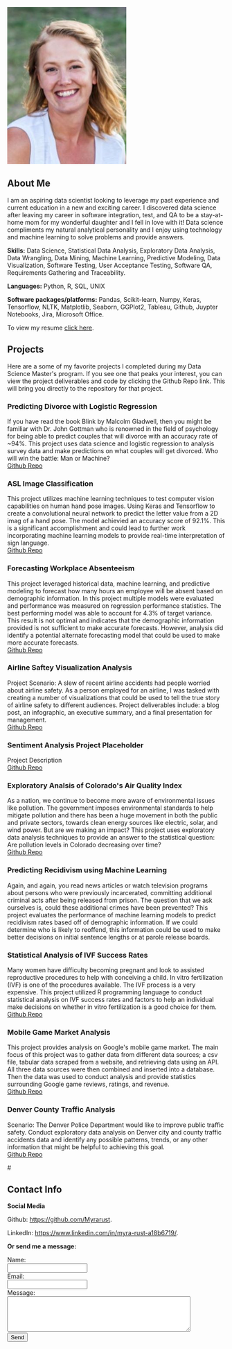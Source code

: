 ![Hi! I'm Myra](https://github.com/Myrarust/Myra-Rust/blob/main/docs/assets/images/pages_headshot2.jpg)

## About Me

I am an aspiring data scientist looking to leverage my past experience and current education in a new and exciting career. I discovered data science after leaving my career in software integration, test, and QA to be a stay-at-home mom for my wonderful daughter and I fell in love with it! Data science compliments my natural analytical personality and I enjoy using technology and machine learning to solve problems and provide answers. 

**Skills:** Data Science, Statistical Data Analysis, Exploratory Data Analysis, Data Wrangling, Data Mining, Machine Learning, Predictive Modeling, Data Visualization, Software Testing, User Acceptance Testing, Software QA, Requirements Gathering and Traceability.<br>

**Languages:** Python, R, SQL, UNIX<br>

**Software packages/platforms:** Pandas, Scikit-learn, Numpy, Keras, Tensorflow, NLTK, Matplotlib, Seaborn, GGPlot2, Tableau, Github, Juypter Notebooks, Jira, Microsoft Office.<br>

<html>
  <body>
    <p>
      To view my resume <a href="https://github.com/Myrarust/Myra-Rust/blob/main/docs/assets/Resume.pdf">click here</a>.
    </p>
  </body>
</html>

## Projects

Here are a some of my favorite projects I completed during my Data Science Master's program. If you see one that peaks your interest, you can view the project deliverables and code by clicking the Github Repo link. This will bring you directly to the repository for that project.  

<html>
   <body>
      <h3>Predicting Divorce with Logistic Regression</h3>
      <p>
         If you have read the book Blink by Malcolm Gladwell, then you might be familiar with Dr. John Gottman who is renowned in the field of psychology for being able to predict couples that will divorce with an accuracy rate of ~94%. This project uses data science and logistic regression to analysis survey data and make predictions on what couples will get divorced. Who will win the battle: Man or Machine? 
         <br><a href="placeholder">Github Repo</a></p>
   </body>      
   <body>
      <h3>ASL Image Classification</h3>
      <p>
         This project utilizes machine learning techniques to test computer vision capabilities on human hand pose images. Using Keras and Tensorflow to create a convolutional neural network to predict the letter value from a 2D imag of a hand pose. The model achievied an accuracy score of 92.1%. This is a significant accomplishment and could lead to further work incorporating machine learning models to provide real-time interpretation of sign language. 
         <br><a href="placeholder">Github Repo</a></p>
   </body>   
   <body>
      <h3>Forecasting Workplace Absenteeism</h3>
      <p>
         This project leveraged historical data, machine learning, and predictive modeling to forecast how many hours an employee will be absent based on demographic information. In this project multiple models were evaluated and performance was measured on regression performance statistics. The best performing model was able to account for 4.3% of target variance. This result is not optimal and indicates that the demographic information provided is not sufficient to make accurate forecasts. However, analysis did identify a potential alternate forecasting model that could be used to make more accurate forecasts. 
         <br><a href="placeholder">Github Repo</a></p>
   </body>   
   <body>
      <h3>Airline Saftey Visualization Analysis</h3>
      <p>
         Project Scenario: A slew of recent airline accidents had people worried about airline safety. As a person employed for an airline, I was tasked with creating a number of visualizations that could be used to tell the true story of airline safety to different audiences. Project deliverables include: a blog post, an infographic, an executive summary, and a final presentation for management. 
         <br><a href="placeholder">Github Repo</a></p>
   </body>
   <body>
      <h3>Sentiment Analysis Project Placeholder</h3>
      <p>
         Project Description 
         <br><a href="placeholder">Github Repo</a></p>
   </body>  
   <body>
      <h3>Exploratory Analsis of Colorado's Air Quality Index</h3>
      <p>
         As a nation, we continue to become more aware of environmental issues like pollution. The government imposes environmental standards to help mitigate pollution and there has been a huge movement in both the public and private sectors, towards clean energy sources like electric, solar, and wind power. But are we making an impact? This project uses exploratory data analysis techniques to provide an answer to the statistical question: Are pollution levels in Colorado decreasing over time?
         <br><a href="placeholder">Github Repo</a></p>
   </body>   
   <body>
      <h3>Predicting Recidivism using Machine Learning</h3>
      <p>
         Again, and again, you read news articles or watch television programs about persons who were previously incarcerated, committing additional criminal acts after being released from prison. The question that we ask ourselves is, could these additional crimes have been prevented? This project evaluates the performance of machine learning models to predict recidivism rates based off of demographic information. If we could determine who is likely to reoffend, this information could be used to make better decisions  on initial sentence lengths or at parole release boards.  
   </body>   
   <body>
      <h3>Statistical Analysis of IVF Success Rates</h3>
      <p>
         Many women have difficulty becoming pregnant and look to assisted reproductive procedures to help with conceiving a child. In vitro fertilization (IVF) is one of the procedures available. The IVF process is a very expensive. This project utilized R programming language to conduct statistical analysis on IVF success rates and factors to help an individual make decisions on whether in vitro fertilization is a good choice for them.
         <br><a href="https://github.com/Myrarust/IVF-Success-Rate-Statistical-Analysis">Github Repo</a></p>
   </body>
   <body>
      <h3>Mobile Game Market Analysis</h3>
      <p>
         This project provides analysis on Google's mobile game market. The main focus of this project was to gather data from different data sources; a csv file, tabular data scraped from a website, and retrieving data using an API. All three data sources were then combined and inserted into a database. Then the data was used to conduct analysis and provide statistics surrounding Google game reviews, ratings, and revenue. 
         <br><a href="placeholder">Github Repo</a></p>
   </body>  
   <body>
      <h3>Denver County Traffic Analysis</h3>
      <p>
         Scenario: The Denver Police Department would like to improve public traffic safety. Conduct exploratory data analysis on Denver city and county traffic accidents data and identify any possible patterns, trends, or any other information that might be helpful to achieving this goal.  
         <br><a href="placeholder">Github Repo</a></p>
   </body>
#</html>


## Contact Info

**Social Media**
<html>
   <body>
      <p>
         Github: <a href="https://github.com/Myrarust">https://github.com/Myrarust</a>.
      </p>
   </body>
</html>
<html>
   <body>
      <p>
         LinkedIn: <a href="https://www.linkedin.com/in/myra-rust-a18b6719/">https://www.linkedin.com/in/myra-rust-a18b6719/</a>.
      </p>
   </body>
</html>

**Or send me a message:**
<form
  action="https://formspree.io/f/mrgrdplp"
  method="POST"
>
  <label>
    Name:     
    <br><input type="text" name="name" required="">
  </label>
  <label>
    <br>Email:    
    <br><input type="email" name="_replyto" required="">
  </label>
  <label>
    <br>Message:  
    <br><textarea name="message" rows="5" cols="50"></textarea>
  </label>
  <!-- your other form fields go here -->
  <br><button type="submit">Send</button>
</form>
